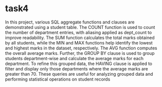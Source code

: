 # task4
In this project, various SQL aggregate functions and clauses are demonstrated using a student table. 
The COUNT function is used to count the number of department entries, with aliasing applied as dept_count to improve readability. 
The SUM function calculates the total marks obtained by all students, while the MIN and MAX functions help identify the lowest and highest marks in the dataset, respectively. 
The AVG function computes the overall average marks. Further, the GROUP BY clause is used to group students department-wise and calculate the average marks for each department. 
To refine this grouped data, the HAVING clause is applied to filter and display only those departments where the average marks are greater than 70. 
These queries are useful for analyzing grouped data and performing statistical operations on student records
